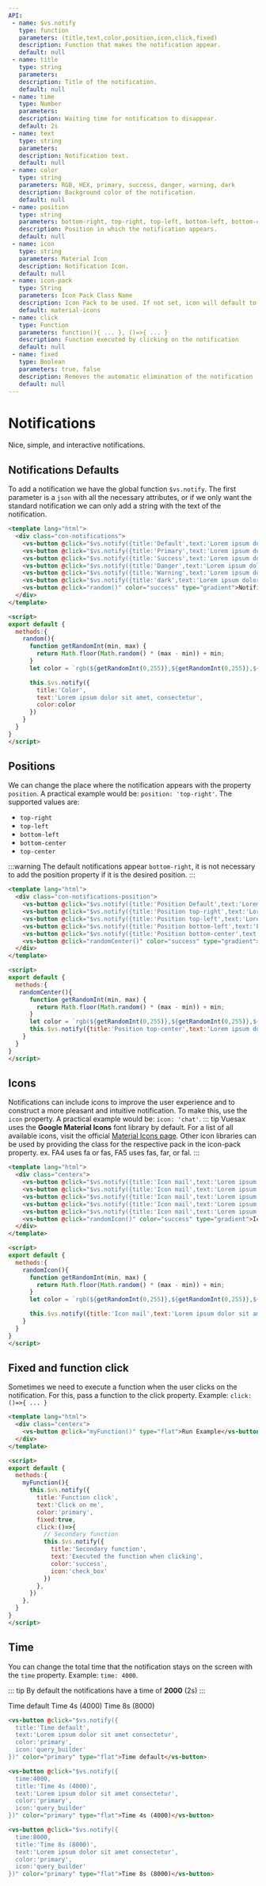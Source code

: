 ```yaml
---
API:
 - name: $vs.notify
   type: function
   parameters: (title,text,color,position,icon,click,fixed)
   description: Function that makes the notification appear.
   default: null
 - name: title
   type: string
   parameters:
   description: Title of the notification.
   default: null
 - name: time
   type: Number
   parameters:
   description: Waiting time for notification to disappear.
   default: 2s
 - name: text
   type: string
   parameters:
   description: Notification text.
   default: null
 - name: color
   type: string
   parameters: RGB, HEX, primary, success, danger, warning, dark
   description: Background color of the notification.
   default: null
 - name: position
   type: string
   parameters: bottom-right, top-right, top-left, bottom-left, bottom-center, top-center
   description: Position in which the notification appears.
   default: null
 - name: icon
   type: string
   parameters: Material Icon
   description: Notification Icon.
   default: null
 - name: icon-pack
   type: String
   parameters: Icon Pack Class Name
   description: Icon Pack to be used. If not set, icon will default to Material Icons. ex. FA4 uses fa or fas, FA5 uses fas, far, or fal.
   default: material-icons
 - name: click
   type: Function
   parameters: function(){ ... }, ()=>{ ... }
   description: Function executed by clicking on the notification
   default: null
 - name: fixed
   type: Boolean
   parameters: true, false
   description: Removes the automatic elimination of the notification
   default: null
---
```


# Notifications

<box header>

  Nice, simple, and interactive notifications.

</box>

<!-- defaults notifications -->
<box>

## Notifications Defaults

To add a notification we have the global function `$vs.notify`. The first parameter is a `json` with all the necessary attributes, or if we only want the standard notification we can only add a string with the text of the notification.

<vuecode md>
<div slot="demo">
  <Demos-Notifications-Defaults />
</div>
<div slot="code">

```html
<template lang="html">
  <div class="con-notifications">
    <vs-button @click="$vs.notify({title:'Default',text:'Lorem ipsum dolor sit amet, consectetur'})" color="primary" type="border">Notification white</vs-button>
    <vs-button @click="$vs.notify({title:'Primary',text:'Lorem ipsum dolor sit amet, consectetur',color:'primary'})" color="primary" type="flat">Notification Primary</vs-button>
    <vs-button @click="$vs.notify({title:'Success',text:'Lorem ipsum dolor sit amet, consectetur',color:'success'})" color="success" type="flat">Notification Success</vs-button>
    <vs-button @click="$vs.notify({title:'Danger',text:'Lorem ipsum dolor sit amet, consectetur',color:'danger'})" color="danger" type="flat">Notification Danger</vs-button>
    <vs-button @click="$vs.notify({title:'Warning',text:'Lorem ipsum dolor sit amet, consectetur',color:'warning'})" color="warning" type="flat">Notification Warning</vs-button>
    <vs-button @click="$vs.notify({title:'dark',text:'Lorem ipsum dolor sit amet, consectetur',color:'dark'})" color="dark" type="flat">Notification Dark</vs-button>
    <vs-button @click="random()" color="success" type="gradient">Notification Random Color</vs-button>
  </div>
</template>

<script>
export default {
  methods:{
    random(){
      function getRandomInt(min, max) {
        return Math.floor(Math.random() * (max - min)) + min;
      }
      let color = `rgb(${getRandomInt(0,255)},${getRandomInt(0,255)},${getRandomInt(0,255)})`

      this.$vs.notify({
        title:'Color',
        text:'Lorem ipsum dolor sit amet, consectetur',
        color:color
      })
    }
  }
}
</script>
```

</div>
</vuecode>

</box>

<box>

## Positions

We can change the place where the notification appears with the property `position`. A practical example would be: `position: 'top-right'`. The supported values are:

 - `top-right`
 - `top-left`
 - `bottom-left`
 - `bottom-center`
 - `top-center`

 :::warning
  The default notifications appear `bottom-right`, it is not necessary to add the position property if it is the desired position.
 :::

<vuecode md>
<div slot="demo">
  <Demos-Notifications-Position/>
</div>
<div slot="code">

```html
<template lang="html">
  <div class="con-notifications-position">
    <vs-button @click="$vs.notify({title:'Position Default',text:'Lorem ipsum dolor sit amet, consectetur',color:'primary'})" color="primary" type="flat">Position Default</vs-button>
    <vs-button @click="$vs.notify({title:'Position top-right',text:'Lorem ipsum dolor sit amet, consectetur',color:'success',position:'top-right'})" color="success" type="flat">Position Top Right</vs-button>
    <vs-button @click="$vs.notify({title:'Position top-left',text:'Lorem ipsum dolor sit amet, consectetur',color:'danger',position:'top-left'})" color="danger" type="flat">Position Top Left</vs-button>
    <vs-button @click="$vs.notify({title:'Position bottom-left',text:'Lorem ipsum dolor sit amet, consectetur',color:'warning',position:'bottom-left'})" color="warning" type="flat">Position Bottom Left</vs-button>
    <vs-button @click="$vs.notify({title:'Position bottom-center',text:'Lorem ipsum dolor sit amet, consectetur',color:'dark',position:'bottom-center'})" color="dark" type="flat"> Position Bottom Center</vs-button>
    <vs-button @click="randomCenter()" color="success" type="gradient">Position Top Center Random Color</vs-button>
  </div>
</template>

<script>
export default {
  methods:{
   randomCenter(){
      function getRandomInt(min, max) {
        return Math.floor(Math.random() * (max - min)) + min;
      }
      let color = `rgb(${getRandomInt(0,255)},${getRandomInt(0,255)},${getRandomInt(0,255)})`
      this.$vs.notify({title:'Position top-center',text:'Lorem ipsum dolor sit amet, consectetur',color:color,position:'top-center'})
    }
  }
}
</script>
```

</div>
</vuecode>

</box>


<box>

## Icons

Notifications can include icons to improve the user experience and to construct a more pleasant and intuitive notification. To make this, use the `icon` property. A practical example would be: `icon: 'chat'`.
::: tip
Vuesax uses the **Google Material Icons** font library by default. For a list of all available icons, visit the official [Material Icons page](https://material.io/icons/). Other icon libraries can be used by providing the class for the respective pack in the icon-pack property. ex. FA4 uses fa or fas, FA5 uses fas, far, or fal.
:::
<vuecode md>
<div slot="demo">
  <Demos-Notifications-Icons/>
</div>
<div slot="code">

```html
<template lang="html">
  <div class="centerx">
    <vs-button @click="$vs.notify({title:'Icon mail',text:'Lorem ipsum dolor sit amet, consectetur',color:'primary',icon:'mail'})" color="primary" type="flat">Icon Mail</vs-button>
    <vs-button @click="$vs.notify({title:'Icon mail',text:'Lorem ipsum dolor sit amet, consectetur',color:'success',icon:'check_box'})" color="success" type="flat">Icon check_box</vs-button>
    <vs-button @click="$vs.notify({title:'Icon mail',text:'Lorem ipsum dolor sit amet, consectetur',color:'danger',icon:'favorite'})" color="danger" type="flat">Icon favorite</vs-button>
    <vs-button @click="$vs.notify({title:'Icon mail',text:'Lorem ipsum dolor sit amet, consectetur',color:'warning',icon:'error'})" color="warning" type="flat">Icon error</vs-button>
    <vs-button @click="$vs.notify({title:'Icon mail',text:'Lorem ipsum dolor sit amet, consectetur',color:'dark',icon:'chat'})" color="dark" type="flat">Icon chat</vs-button>
    <vs-button @click="randomIcon()" color="success" type="gradient">Icon Random Color</vs-button>
  </div>
</template>

<script>
export default {
  methods:{
    randomIcon(){
      function getRandomInt(min, max) {
        return Math.floor(Math.random() * (max - min)) + min;
      }
      let color = `rgb(${getRandomInt(0,255)},${getRandomInt(0,255)},${getRandomInt(0,255)})`

      this.$vs.notify({title:'Icon mail',text:'Lorem ipsum dolor sit amet, consectetur',color:color,icon:'verified_user'})
    }
  }
}
</script>
```

</div>
</vuecode>

</box>


<box>

## Fixed and function click

Sometimes we need to execute a function when the user clicks on the notification. For this, pass a function to the click property. Example: `click:()=>{ ... }`

<vuecode md>
<div slot="demo">
  <Demos-Notifications-Click/>
</div>
<div slot="code">

```html
<template lang="html">
  <div class="centerx">
    <vs-button @click="myFunction()" type="flat">Run Example</vs-button>
  </div>
</template>

<script>
export default {
  methods:{
    myFunction(){
      this.$vs.notify({
        title:'Function click',
        text:'Click on me',
        color:'primary',
        fixed:true,
        click:()=>{
          // Secondary function
          this.$vs.notify({
            title:'Secondary function',
            text:'Executed the function when clicking',
            color:'success',
            icon:'check_box'
          })
        },
      })
    },
  }
}
</script>
```

</div>
</vuecode>

</box>


<box>

## Time

You can change the total time that the notification stays on the screen with the `time` property. Example: `time: 4000`.

::: tip
By default the notifications have a time of **2000** (2s)
:::

<vuecode md center>
<div slot="demo">
  <vs-button @click="$vs.notify({title:'Time default',text:'Lorem ipsum dolor sit amet, consectetur',color:'primary',icon:'query_builder'})" color="primary" type="flat">Time default</vs-button>
  <vs-button @click="$vs.notify({time:4000,title:'Time 4s (4000)',text:'Lorem ipsum dolor sit amet, consectetur',color:'primary',icon:'query_builder'})" color="primary" type="flat">Time 4s (4000)</vs-button>
  <vs-button @click="$vs.notify({time:8000,title:'Time 8s (8000)',text:'Lorem ipsum dolor sit amet, consectetur',color:'primary',icon:'query_builder'})" color="primary" type="flat">Time 8s (8000)</vs-button>
</div>
<div slot="code">

```html
<vs-button @click="$vs.notify({
  title:'Time default',
  text:'Lorem ipsum dolor sit amet consectetur',
  color:'primary',
  icon:'query_builder'
})" color="primary" type="flat">Time default</vs-button>

<vs-button @click="$vs.notify({
  time:4000,
  title:'Time 4s (4000)',
  text:'Lorem ipsum dolor sit amet consectetur',
  color:'primary',
  icon:'query_builder'
})" color="primary" type="flat">Time 4s (4000)</vs-button>

<vs-button @click="$vs.notify({
  time:8000,
  title:'Time 8s (8000)',
  text:'Lorem ipsum dolor sit amet consectetur',
  color:'primary',
  icon:'query_builder'
})" color="primary" type="flat">Time 8s (8000)</vs-button>
```

</div>
</vuecode>

</box>
